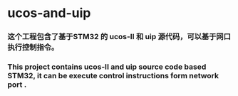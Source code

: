 # ucos-and-uip
### 这个工程包含了基于STM32 的 ucos-II 和 uip 源代码，可以基于网口执行控制指令。
### This project contains ucos-II and uip source code based STM32, it can be execute control instructions form network port .

